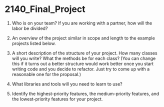 # 2140_Final_Project
1. Who is on your team? If you are working with a partner, how will the labor be divided? 

2. An overview of the project similar in scope and length to the example projects listed below.

3. A short description of the structure of your project. How many classes will you write? What the methods be for each class? (You can change this if it turns out a better structure would work better once you start writing code and you decide to refactor. Just try to come up with a reasonable one for the proposal.)

4. What libraries and tools will you need to learn to use?

5. Identify the highest-priority features, the medium-priority features, and the lowest-priority features for your project.
